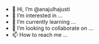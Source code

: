 



- 👋 Hi, I’m @anajulhajusti
- 👀 I’m interested in ...
- 🌱 I’m currently learning ...
- 💞️ I’m looking to collaborate on ...
- 📫 How to reach me ...

<!---
anajulhajusti/anajulhajusti is a ✨ special ✨ repository because its `README.md` (this file) appears on your GitHub profile.
You can click the Preview link to take a look at your changes.
--->
